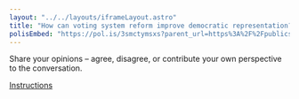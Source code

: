 ```yaml
---
layout: "../../layouts/iframeLayout.astro"
title: "How can voting system reform improve democratic representation?"
polisEmbed: "https://pol.is/3smctymsxs?parent_url=https%3A%2F%2Fpublicsquareto.ca&referrer=&xid=0b03555f-301f-40ac-9526-a41937845315&ucv=true&ucw=true&ucst=false&ucsd=false&ucsf=false"
---
```


Share your opinions – agree, disagree, or contribute your own perspective to the conversation.

[Instructions](../participant-instructions)
